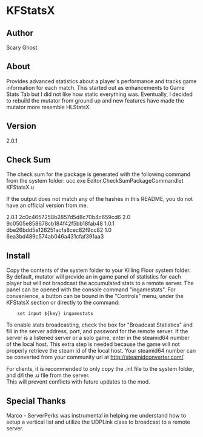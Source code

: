 KFStatsX
========

## Author
Scary Ghost

## About
Provides advanced statistics about a player's performance and tracks game information for each match.  This started out 
as enhancements to Game Stats Tab but I did not like how static everything was.  Eventually, I decided to rebuild the 
mutator from ground up and new features have made the mutator more resemble HLStatsX.

## Version
2.0.1

## Check Sum
The check sum for the package is generated with the following command from the system folder:
         ucc.exe Editor.CheckSumPackageCommandlet KFStatsX.u

If the output does not match any of the hashes in this README, you do not have an official version from me.

2.0.1   2c0c4657258b2857d5d8c70b4c659cd6
2.0     9c0505e858678cb184f42f5bb18fab48
1.0.1   dbe26bdd5e126251acfa8cec82f9cc82
1.0     6ea3bd489c574ab046a431cfaf391aa3

## Install
Copy the contents of the system folder to your Killing Floor system folder.  By default, mutator will provide an 
in game panel of statistics for each player but will not braodcast the accumulated stats to a remote server.  The panel 
can be opened with the console command "ingamestats".  For convenience, a button can be bound in the "Controls" menu, 
under the KFStatsX section or directly to the command:

        set input ${key} ingamestats

To enable stats broadcasting, check the box for "Broadcast Statistics" and fill in the server address, port, and 
password for the remote server.  If the server is a listened server or a solo game, enter in the steamid64 number  
of the local host.  This extra step is needed because the  game will not properly retrieve the steam id of the local 
host.  Your steamid64 number can be converted from your community url at http://steamidconverter.com/.

For clients, it is recommended to only copy the .int file to the system folder, and d/l the .u file from the server.  
This will prevent conflicts with future updates to the mod.

## Special Thanks
Marco - ServerPerks was instrumental in helping me understand how to setup 
        a vertical list and utilize the UDPLink class to broadcast to a 
        remote server.
